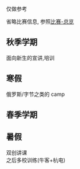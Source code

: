 仅做参考

省略比赛信息, 参照[比赛-总览](/docs/contests)

## 秋季学期

面向新生的宣讲,培训

## 寒假

俄罗斯/字节之类的 camp

## 春季学期

## 暑假

双创讲课  
之后多校训练(牛客+杭电)